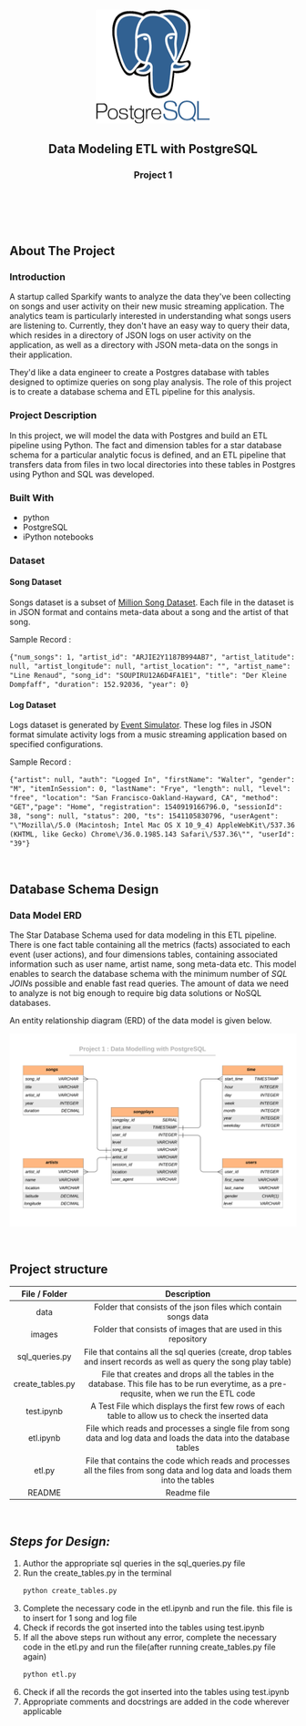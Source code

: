 <!-- PROJECT LOGO -->
<br />

<p align="center">
 <a href="https://github.com/saikolusu9/Data-Engineering-Nanodegree">
  <img src="./images/postgresSQLlogo.png" alt="Logo" width="200" height="200">
 </a>
 <h2 align="center">Data Modeling ETL with PostgreSQL</h2>
 <h3 <p align="center"> 
  Project 1 </h3>
  <br />
  <br />
 </p>



</p>
&nbsp;
<!-- ABOUT THE PROJECT -->

## About The Project

### Introduction

A startup called Sparkify wants to analyze the data they've been collecting on songs and user activity on their new music streaming application. The analytics team is particularly interested in understanding what songs users are listening to. Currently, they don't have an easy way to query their data, which resides in a directory of JSON logs on user activity on the application, as well as a directory with JSON meta-data on the songs in their application.

They'd like a data engineer to create a Postgres database with tables designed to optimize queries on song play analysis. The role of this project is to create a database schema and ETL pipeline for this analysis. 

### Project Description

In this project, we will model the data with Postgres and build an ETL pipeline using Python. The fact and dimension tables for a star database schema for a particular analytic focus is defined, and an ETL pipeline that transfers data from files in two local directories into these tables in Postgres using Python and SQL was developed.

### Built With

* python
* PostgreSQL
* iPython notebooks

### Dataset
#### Song Dataset
Songs dataset is a subset of [Million Song Dataset](http://millionsongdataset.com/).  Each file in the dataset is in JSON format and contains meta-data about a song and the artist of that song. 

Sample Record :
```
{"num_songs": 1, "artist_id": "ARJIE2Y1187B994AB7", "artist_latitude": null, "artist_longitude": null, "artist_location": "", "artist_name": "Line Renaud", "song_id": "SOUPIRU12A6D4FA1E1", "title": "Der Kleine Dompfaff", "duration": 152.92036, "year": 0}
```

#### Log Dataset
Logs dataset is generated by [Event Simulator](https://github.com/Interana/eventsim).  These log files in JSON format simulate activity logs from a music streaming application based on specified configurations.

Sample Record :
```
{"artist": null, "auth": "Logged In", "firstName": "Walter", "gender": "M", "itemInSession": 0, "lastName": "Frye", "length": null, "level": "free", "location": "San Francisco-Oakland-Hayward, CA", "method": "GET","page": "Home", "registration": 1540919166796.0, "sessionId": 38, "song": null, "status": 200, "ts": 1541105830796, "userAgent": "\"Mozilla\/5.0 (Macintosh; Intel Mac OS X 10_9_4) AppleWebKit\/537.36 (KHTML, like Gecko) Chrome\/36.0.1985.143 Safari\/537.36\"", "userId": "39"}
```

&nbsp;

## Database Schema Design

### Data Model ERD

The Star Database Schema used for data modeling in this ETL pipeline. There is one fact table containing all the metrics (facts) associated to each event (user actions), and four dimensions tables, containing associated information such as user name, artist name, song meta-data etc. This model enables to search the database schema with the minimum number of  *SQL JOIN*s possible and enable fast read queries. The amount of data we need to analyze is not big enough to require big data solutions or NoSQL databases.

An entity relationship diagram (ERD) of the data model is given below. 

![database](./images/database.png)

&nbsp;
## Project structure


|  File / Folder   |                         Description                          |
| :--------------: | :----------------------------------------------------------: |
|       data       | Folder that consists of the json files which contain songs data |
|      images      |  Folder that consists of images that are used in this repository  |
|  sql_queries.py  |      File that contains all the sql queries (create, drop tables and insert records as well as query the song play table)      |
| create_tables.py |  File that creates and drops all the tables in the database. This file has to be run everytime, as a pre-requsite, when we run the ETL code         |
|    test.ipynb    |  A Test File which displays the first few rows of each table to allow us to check the inserted data                |
|    etl.ipynb     | File which reads and processes a single file from song data and log data and loads the data into the database tables |
|      etl.py      | File that contains the code which reads and processes all the files from song data and log data and loads them into the tables |
|      README      |                         Readme file                          |

&nbsp;

## *Steps for Design:*&nbsp;
1. Author the appropriate sql queries in the sql_queries.py file
2. Run the create_tables.py in the terminal 
   ```python
   python create_tables.py
   ```
3. Complete the necessary code in the etl.ipynb and run the file. this file is to insert for 1 song and log file
4. Check if records the got inserted into the tables using test.ipynb
5. If all the above steps run without any error, complete the necessary code in the etl.py and run the file(after running create_tables.py file again)    
   ```python
   python etl.py
   ```
6. Check if all the records the got inserted into the tables using test.ipynb
7. Appropriate comments and docstrings are added in the code wherever applicable